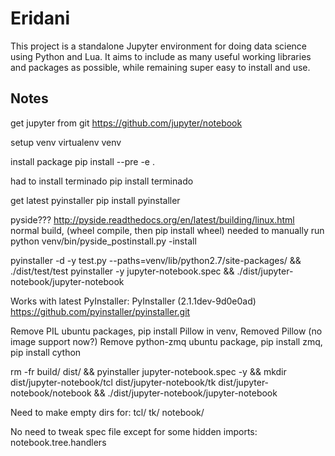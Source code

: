 # Eridani

This project is a standalone Jupyter environment for doing data science
using Python and Lua. It aims to include as many useful working libraries
and packages as possible, while remaining super easy to install and use.

## Notes

get jupyter from git
    https://github.com/jupyter/notebook

setup venv
    virtualenv venv

install package
    pip install --pre -e .

had to install terminado
    pip install terminado

get latest pyinstaller
    pip install pyinstaller

pyside???
    http://pyside.readthedocs.org/en/latest/building/linux.html
    normal build, (wheel compile, then pip install wheel)
    needed to manually run python venv/bin/pyside_postinstall.py -install

pyinstaller -d -y test.py --paths=venv/lib/python2.7/site-packages/  && ./dist/test/test 
pyinstaller -y jupyter-notebook.spec  && ./dist/jupyter-notebook/jupyter-notebook

Works with latest PyInstaller:
    PyInstaller (2.1.1dev-9d0e0ad)
    https://github.com/pyinstaller/pyinstaller.git
 
Remove PIL ubuntu packages, pip install Pillow in venv, Removed Pillow (no image support now?)
Remove python-zmq ubuntu package, pip install zmq, pip install cython

rm -fr build/ dist/ && pyinstaller jupyter-notebook.spec -y && mkdir dist/jupyter-notebook/tcl dist/jupyter-notebook/tk dist/jupyter-notebook/notebook && ./dist/jupyter-notebook/jupyter-notebook 

Need to make empty dirs for:
    tcl/
    tk/
    notebook/

No need to tweak spec file except for some hidden imports:
    notebook.tree.handlers

